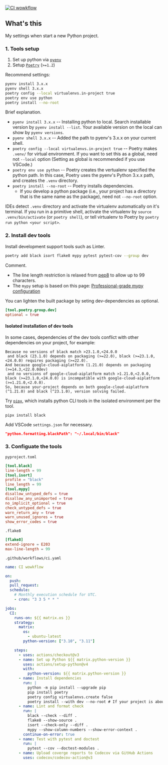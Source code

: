 [![CI wowkflow](https://github.com/hoppiece/python-dev-settings/actions/workflows/ci.yaml/badge.svg)](https://github.com/hoppiece/python-dev-settings/actions/workflows/ci.yaml)
## What's this
My settings when start a new Python project.


### 1. Tools setup
1. Set up python via [`pyenv`](https://github.com/pyenv/pyenv)
2. Setup [`Poetry`](https://python-poetry.org/) (`>=1.2`)

Recommend settings:
```bash
pyenv install 3.x.x
pyenv shell 3.x.x 
poetry config --local virtualenvs.in-project true
poetry env use python
poetry install --no-root
```
Brief explanation.
- `pyenv install 3.x.x` -- Installing python to local. Search installable version by `pyenv install --list`. Your available version on the local can show by `pyenv versions`.
- `pyenv shell 3.x.x` --  Added the path to pyenv's 3.x.x on your current shell.
- `poetry config --local virtualenvs.in-project true` --  Poetry makes `.venv/` for virtual environment. If you want to set this as a global, need not `--local` option (Setting as global is recommended if you use VSCode.)
- `poetry env use python` -- Poetry creates the vertualenv specified the python path. In this case, Poetry uses the pyenv's Python 3.x.x path, and creates the `.venv` directory.
- `poetry install --no-root` -- Poetry installs dependencies.
    - If you develop a python package (i.e., your project has a directory that is the same name as the package), need not `--no-root` option.

IDEs detect `.venv` directory and activate the virtualenv automatically on it's terminal. If you run in a primitive shell, activate the virtualenv by `source .venv/bin/activate` (or `poetry shell`), or tell virtualenv to Poetry by `poetry run python <your script>`.


### 2. Install dev tools
Install development support tools such as Linter.
```bash
poetry add black isort flake8 mypy pytest pytest-cov --group dev
```
Comment.
- The line length restriction is relaxed from [pep8](https://peps.python.org/pep-0008/) to allow up to 99 characters.
- The `mypy` setup is based on this page: [Professional-grade mypy configuration](https://careers.wolt.com/en/blog/tech/professional-grade-mypy-configuration)


You can lighten the built package by seting dev-dependencies as optional.
```toml
[tool.poetry.group.dev]
optional = true
```

#### Isolated installation of dev tools

In some cases, dependencies of the dev tools conflict with other dependencies on your project, for example:
```
Because no versions of black match >23.1.0,<24.0.0
 and black (23.1.0) depends on packaging (>=22.0), black (>=23.1.0,<24.0.0) requires packaging (>=22.0).
And because google-cloud-aiplatform (1.21.0) depends on packaging (>=14.3,<22.0.0dev)
 and no versions of google-cloud-aiplatform match >1.21.0,<2.0.0, black (>=23.1.0,<24.0.0) is incompatible with google-cloud-aiplatform (>=1.21.0,<2.0.0).
So, because your-project depends on both google-cloud-aiplatform (^1.21.0) and black (^23.1.0), version solving failed.
```
Try [`pipx`](https://pypa.github.io/pipx/), which installs python CLI tools in the isolated environment per the tool.
```
pipx install black
```
Add VSCode `settings.json` for necessary.
```json
"python.formatting.blackPath": "~/.local/bin/black"
```


### 3. Configuate the tools

`pyproject.toml`
```toml
[tool.black]
line-length = 99
[tool.isort]
profile = "black"
line_length = 99
[tool.mypy]
disallow_untyped_defs = true
disallow_any_unimported = true
no_implicit_optional = true
check_untyped_defs = true
warn_return_any = true
warn_unused_ignores = true
show_error_codes = true
```

`.flake8`
```toml
[flake8]
extend-ignore = E203
max-line-length = 99
```


`.github/workflows/ci.yaml`
```yaml
name: CI wowkflow

on:
  push:
  pull_request:
  schedule:
    # Monthly execution schedule for UTC.
    - cron: "3 3 5 * * "

jobs:
  CI:
    runs-on: ${{ matrix.os }}
    strategy:
      matrix:
        os:
          - ubuntu-latest
        python-version: ["3.10", "3.11"]

    steps:
      - uses: actions/checkout@v3
      - name: Set up Python ${{ matrix.python-version }}
        uses: actions/setup-python@v4
        with:
          python-version: ${{ matrix.python-version }}
      - name: Install dependencies
        run: |
          python -m pip install --upgrade pip
          pip install poetry
          poetry config virtualenvs.create false
          poetry install --with dev --no-root # If your project is about python package, you need not `--no-root` option.
      - name: Lint and format check
        run: |
          black --check --diff .
          flake8 --show-source .
          isort --check-only --diff .
          mypy --show-column-numbers --show-error-context .
        continue-on-error: true
      - name: Test with pytest and doctest
        run: |
          pytest --cov --doctest-modules .
      - name: Upload coverge reports to Codecov via GitHub Actions
        uses: codecov/codecov-action@v3

```
